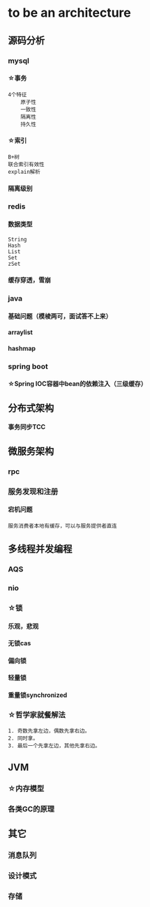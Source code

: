 # to be an architecture

## 源码分析

### mysql

#### ☆事务
    4个特征
        原子性
        一致性
        隔离性
        持久性

#### ☆索引
    B+树
    联合索引有效性
    explain解析

#### 隔离级别

### redis

#### 数据类型
    String
    Hash
    List
    Set
    zSet

#### 缓存穿透，雪崩

### java

#### 基础问题（模棱两可，面试答不上来）

#### arraylist

#### hashmap

### spring boot

#### ☆Spring IOC容器中bean的依赖注入（三级缓存）

## 分布式架构

#### 事务同步TCC

## 微服务架构

### rpc

### 服务发现和注册

#### 宕机问题
    服务消费者本地有缓存，可以与服务提供者直连

## 多线程并发编程

### AQS

### nio

### ☆锁

#### 乐观，悲观

#### 无锁cas

#### 偏向锁

#### 轻量锁

#### 重量锁synchronized

### ☆哲学家就餐解法
    1. 奇数先拿左边，偶数先拿右边。
    2. 同时拿。
    3. 最后一个先拿左边，其他先拿右边。

## JVM

### ☆内存模型

### 各类GC的原理

## 其它

### 消息队列

### 设计模式

### 存储
